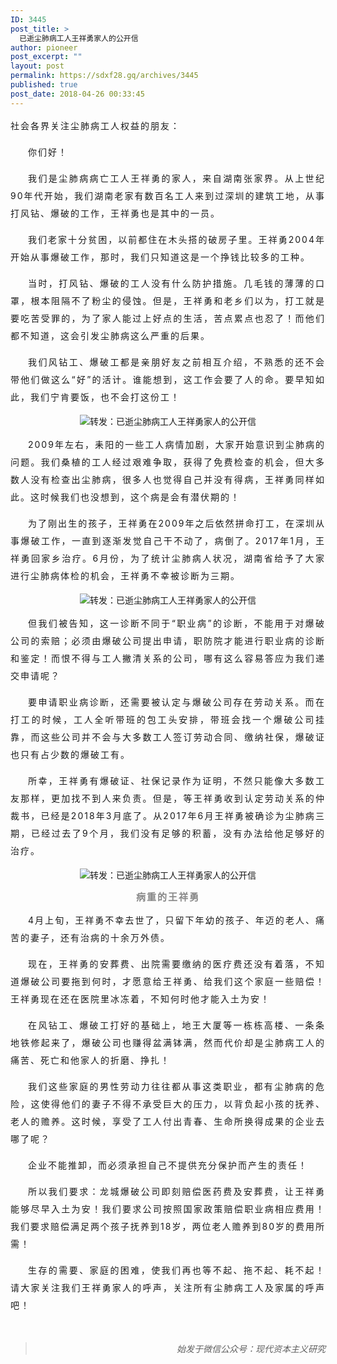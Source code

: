 ```yaml
---
ID: 3445
post_title: >
  已逝尘肺病工人王祥勇家人的公开信
author: pioneer
post_excerpt: ""
layout: post
permalink: https://sdxf28.gq/archives/3445
published: true
post_date: 2018-04-26 00:33:45
---
```

<div class="bpp-post-content">
<p style="max-width: 100%; min-height: 1em; text-align: justify; line-height: 2em; box-sizing: border-box !important; word-wrap: break-word !important;"><span style="letter-spacing: 2px;">社会各界关注尘肺病工人权益的朋友：</span></p>
<p style="max-width: 100%; min-height: 1em; text-align: justify; line-height: 2em; text-indent: 2em; box-sizing: border-box !important; word-wrap: break-word !important;"><span style="letter-spacing: 2px;">你们好！</span></p>
<p style="max-width: 100%; min-height: 1em; text-align: justify; line-height: 2em; text-indent: 2em; box-sizing: border-box !important; word-wrap: break-word !important;"><span style="letter-spacing: 2px;">我们是尘肺病病亡工人王祥勇的家人，来自湖南张家界。从上世纪90年代开始，我们湖南老家有数百名工人来到过深圳的建筑工地，从事打风钻、爆破的工作，王祥勇也是其中的一员。</span></p>
<p style="max-width: 100%; min-height: 1em; text-align: justify; line-height: 2em; text-indent: 2em; box-sizing: border-box !important; word-wrap: break-word !important;"><span style="letter-spacing: 2px;">我们老家十分贫困，以前都住在木头搭的破房子里。王祥勇2004年开始从事爆破工作，那时，我们只知道这是一个挣钱比较多的工种。</span></p>
<p style="max-width: 100%; min-height: 1em; text-align: justify; line-height: 2em; text-indent: 2em; box-sizing: border-box !important; word-wrap: break-word !important;"><span style="letter-spacing: 2px;">当时，打风钻、爆破的工人没有什么防护措施。几毛钱的薄薄的口罩，根本阻隔不了粉尘的侵蚀。但是，王祥勇和老乡们以为，打工就是要吃苦受罪的，为了家人能过上好点的生活，苦点累点也忍了！而他们都不知道，这会引发尘肺病这么严重的后果。</span></p>
<p style="max-width: 100%; min-height: 1em; text-align: justify; line-height: 2em; text-indent: 2em; box-sizing: border-box !important; word-wrap: break-word !important;"><span style="letter-spacing: 2px;">我们风钻工、爆破工都是亲朋好友之前相互介绍，不熟悉的还不会带他们做这么“好”的活计。谁能想到，这工作会要了人的命。要早知如此，我们宁肯要饭，也不会打这份工！</span></p>
<p style="max-width: 100%; min-height: 1em; text-align: center; box-sizing: border-box !important; word-wrap: break-word !important;"><img style="box-sizing: border-box !important; word-wrap: break-word !important; width: auto !important; visibility: visible !important;" title="转发：已逝尘肺病工人王祥勇家人的公开信" src="https://sdxf29.gq/wp-content/uploads/2018/04/beepress-beepress-weixin-zhihu-jianshu-plugin-2-4-2-3445-1524673784.jpeg" alt="转发：已逝尘肺病工人王祥勇家人的公开信" /></p>
<p style="max-width: 100%; min-height: 1em; text-align: justify; line-height: 2em; text-indent: 2em; box-sizing: border-box !important; word-wrap: break-word !important;"><span style="letter-spacing: 2px; max-width: 100%; box-sizing: border-box !important; word-wrap: break-word !important;">2009年左右，耒阳的一些工人病情加剧，大家开始意识到尘肺病的问题。我们桑植的工人经过艰难争取，获得了免费检查的机会，但大多数人没有检查出尘肺病，很多人也觉得自己并没有得病，王祥勇同样如此。这时候我们也没想到，这个病是会有潜伏期的！</span><span style="letter-spacing: 2px;"> </span></p>
<p style="max-width: 100%; min-height: 1em; text-align: justify; line-height: 2em; text-indent: 2em; box-sizing: border-box !important; word-wrap: break-word !important;"><span style="letter-spacing: 2px;">为了刚出生的孩子，王祥勇在2009年之后依然拼命打工，在深圳从事爆破工作，一直到逐渐发觉自己干不动了，病倒了。2017年1月，王祥勇回家乡治疗。6月份，为了统计尘肺病人状况，湖南省给予了大家进行尘肺病体检的机会，王祥勇不幸被诊断为三期。</span></p>
<p style="max-width: 100%; min-height: 1em; text-align: center; box-sizing: border-box !important; word-wrap: break-word !important;"><img style="box-sizing: border-box !important; word-wrap: break-word !important; width: auto !important; visibility: visible !important;" title="转发：已逝尘肺病工人王祥勇家人的公开信" src="https://sdxf29.gq/wp-content/uploads/2018/04/beepress-beepress-weixin-zhihu-jianshu-plugin-2-4-2-3445-1524673791.jpeg" alt="转发：已逝尘肺病工人王祥勇家人的公开信" /></p>
<p style="max-width: 100%; min-height: 1em; text-align: justify; line-height: 2em; text-indent: 2em; box-sizing: border-box !important; word-wrap: break-word !important;"><span style="letter-spacing: 2px;">但我们被告知，这一诊断不同于“职业病”的诊断，不能用于对爆破公司的索赔；必须由爆破公司提出申请，职防院才能进行职业病的诊断和鉴定！而恨不得与工人撇清关系的公司，哪有这么容易答应为我们递交申请呢？</span><span style="letter-spacing: 2px;"> </span></p>
<p style="max-width: 100%; min-height: 1em; text-align: justify; line-height: 2em; text-indent: 2em; box-sizing: border-box !important; word-wrap: break-word !important;"><span style="letter-spacing: 2px;">要申请职业病诊断，还需要被认定与爆破公司存在劳动关系。而在打工的时候，工人全听带班的包工头安排，带班会找一个爆破公司挂靠，而这些公司并不会与大多数工人签订劳动合同、缴纳社保，爆破证也只有占少数的爆破工有。</span></p>
<p style="max-width: 100%; min-height: 1em; text-align: justify; line-height: 2em; text-indent: 2em; box-sizing: border-box !important; word-wrap: break-word !important;"><span style="letter-spacing: 2px;">所幸，王祥勇有爆破证、社保记录作为证明，不然只能像大多数工友那样，更加找不到人来负责。但是，等王祥勇收到认定劳动关系的仲裁书，已经是2018年3月底了。从2017年6月王祥勇被确诊为尘肺病三期，已经过去了9个月，我们没有足够的积蓄，没有办法给他足够好的治疗。</span></p>
<p style="max-width: 100%; min-height: 1em; text-align: center; box-sizing: border-box !important; word-wrap: break-word !important;"><img style="box-sizing: border-box !important; word-wrap: break-word !important; width: auto !important; visibility: visible !important;" title="转发：已逝尘肺病工人王祥勇家人的公开信" src="https://sdxf29.gq/wp-content/uploads/2018/04/beepress-beepress-weixin-zhihu-jianshu-plugin-2-4-2-3445-1524673798.jpeg" alt="转发：已逝尘肺病工人王祥勇家人的公开信" /></p>
<p style="max-width: 100%; min-height: 1em; text-align: center; box-sizing: border-box !important; word-wrap: break-word !important;"><span style="font-size: 15px;"><strong><span style="max-width: 100%; color: #888888; letter-spacing: 2px; box-sizing: border-box !important; word-wrap: break-word !important;">病重的王祥勇</span></strong></span></p>
<p style="max-width: 100%; min-height: 1em; text-align: justify; line-height: 2em; text-indent: 2em; box-sizing: border-box !important; word-wrap: break-word !important;"><span style="letter-spacing: 2px;">4月上旬，王祥勇不幸去世了，只留下年幼的孩子、年迈的老人、痛苦的妻子，还有治病的十余万外债。</span></p>
<p style="max-width: 100%; min-height: 1em; text-align: justify; line-height: 2em; text-indent: 2em; box-sizing: border-box !important; word-wrap: break-word !important;"><span style="letter-spacing: 2px;">现在，王祥勇的安葬费、出院需要缴纳的医疗费还没有着落，不知道爆破公司要拖到何时，才愿意给王祥勇、给我们这个家庭一些赔偿！王祥勇现在还在医院里冰冻着，不知何时他才能入土为安！</span></p>
<p style="max-width: 100%; min-height: 1em; text-align: justify; line-height: 2em; text-indent: 2em; box-sizing: border-box !important; word-wrap: break-word !important;"><span style="letter-spacing: 2px;">在风钻工、爆破工打好的基础上，地王大厦等一栋栋高楼、一条条地铁修起来了，爆破公司也赚得盆满钵满，然而代价却是尘肺病工人的痛苦、死亡和他家人的折磨、挣扎！</span></p>
<p style="max-width: 100%; min-height: 1em; text-align: justify; line-height: 2em; text-indent: 2em; box-sizing: border-box !important; word-wrap: break-word !important;"><span style="letter-spacing: 2px;">我们这些家庭的男性劳动力往往都从事这类职业，都有尘肺病的危险，这使得他们的妻子不得不承受巨大的压力，以背负起小孩的抚养、老人的赡养。这时候，享受了工人付出青春、生命所换得成果的企业去哪了呢？</span></p>
<p style="max-width: 100%; min-height: 1em; text-align: justify; line-height: 2em; text-indent: 2em; box-sizing: border-box !important; word-wrap: break-word !important;"><span style="letter-spacing: 2px;">企业不能推卸，而必须承担自己不提供充分保护而产生的责任！</span></p>
<p style="max-width: 100%; min-height: 1em; text-align: justify; line-height: 2em; text-indent: 2em; box-sizing: border-box !important; word-wrap: break-word !important;"><span style="letter-spacing: 2px;">所以我们要求：龙城爆破公司即刻赔偿医药费及安葬费，让王祥勇能够尽早入土为安！我们要求公司按照国家政策赔偿职业病相应费用！我们要求赔偿满足两个孩子抚养到18岁，两位老人赡养到80岁的费用所需！</span></p>
<p style="max-width: 100%; min-height: 1em; text-align: justify; line-height: 2em; text-indent: 2em; box-sizing: border-box !important; word-wrap: break-word !important;"><span style="letter-spacing: 2px;">生存的需要、家庭的困难，使我们再也等不起、拖不起、耗不起！请大家关注我们王祥勇家人的呼声，关注所有尘肺病工人及家属的呼声吧！</span></p>
&nbsp;
<blockquote class="keep-source">
<p style="text-align: right;"><em>始发于微信公众号：现代资本主义研究</em></p>
</blockquote>
</div>